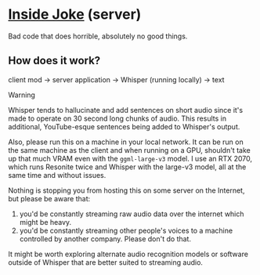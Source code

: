 # [Inside Joke](https://www.youtube.com/watch?v=ZUwaudw8ht0) (server)

Bad code that does horrible, absolutely no good things.

## How does it work?
client mod -> server application -> Whisper (running locally) -> text

> [!WARNING]  
> Whisper tends to hallucinate and add sentences on short audio since it's made to operate on 30 second long chunks of audio.
> This results in additional, YouTube-esque sentences being added to Whisper's output.

Also, please run this on a machine in your local network. It can be run on the same machine as the client and when running on a GPU, shouldn't take up that much VRAM even with the `ggml-large-v3` model. I use an RTX 2070, which runs Resonite twice and Whisper with the large-v3 model, all at the same time and without issues.

Nothing is stopping you from hosting this on some server on the Internet, but please be aware that:
1. you'd be constantly streaming raw audio data over the internet which might be heavy.
2. you'd be constantly streaming other people's voices to a machine controlled by another company. Please don't do that.

It might be worth exploring alternate audio recognition models or software outside of Whisper that are better suited to streaming audio.